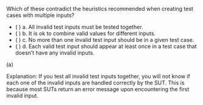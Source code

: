 <panel header="{{ icon_Q_A }} statements about test input combinations">
<question>

Which of these contradict the heuristics recommended when creating test cases with multiple inputs?

- ( ) a. All invalid test inputs must be tested together.
- ( ) b. It is ok to combine valid values for different inputs.
- ( ) c. No more than one invalid test input should be in a given test case.
- ( ) d. Each valid test input should appear at least once in a test case that doesn’t have any invalid inputs.

<div slot="answer">

(a)

Explanation: If you test all invalid test inputs together, you will not know if each one of the invalid inputs are handled correctly by the SUT. This is because most SUTs return an error message upon encountering the first invalid input. 

</div>
</question>
</panel>
